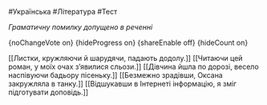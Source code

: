 #Українська #Література #Тест

*Граматичну помилку допущено в реченні*

{noChangeVote on}
{hideProgress on}
{shareEnable off}
{hideCount on}

[[Листки, кружляючи й шарудячи, падають додолу.]]
[[Читаючи цей роман, у моїх очах з’явилися сльози.]]
[[Дівчина йшла по дорозі, весело наспівуючи бадьору пісеньку.]]
[[Безмежно зрадівши, Оксана закружляла в танку.]]
[[Відшукавши в Інтернеті інформацію, я зміг підготувати доповідь.]]
